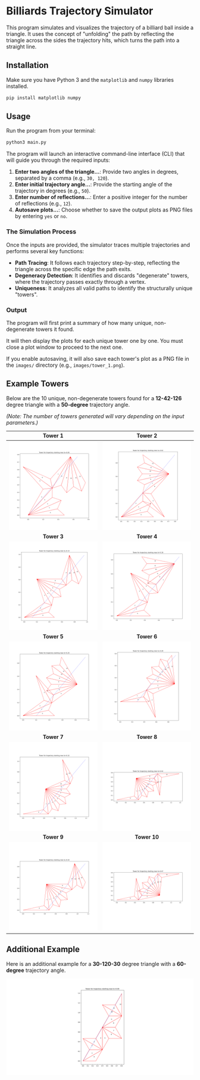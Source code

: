 # Billiards Trajectory Simulator

This program simulates and visualizes the trajectory of a billiard ball inside a triangle. It uses the concept of "unfolding" the path by reflecting the triangle across the sides the trajectory hits, which turns the path into a straight line.

## Installation

Make sure you have Python 3 and the `matplotlib` and `numpy` libraries installed.

```bash
pip install matplotlib numpy
```

## Usage

Run the program from your terminal:

```bash
python3 main.py
```

The program will launch an interactive command-line interface (CLI) that will guide you through the required inputs:

1.  **Enter two angles of the triangle...**: Provide two angles in degrees, separated by a comma (e.g., `30, 120`).
2.  **Enter initial trajectory angle...**: Provide the starting angle of the trajectory in degrees (e.g., `50`).
3.  **Enter number of reflections...**: Enter a positive integer for the number of reflections (e.g., `12`).
4.  **Autosave plots...**: Choose whether to save the output plots as PNG files by entering `yes` or `no`.

### The Simulation Process

Once the inputs are provided, the simulator traces multiple trajectories and performs several key functions:

- **Path Tracing**: It follows each trajectory step-by-step, reflecting the triangle across the specific edge the path exits.
- **Degeneracy Detection**: It identifies and discards "degenerate" towers, where the trajectory passes exactly through a vertex.
- **Uniqueness**: It analyzes all valid paths to identify the structurally unique "towers".

### Output

The program will first print a summary of how many unique, non-degenerate towers it found.

It will then display the plots for each unique tower one by one. You must close a plot window to proceed to the next one.

If you enable autosaving, it will also save each tower's plot as a PNG file in the `images/` directory (e.g., `images/tower_1.png`).

## Example Towers

Below are the 10 unique, non-degenerate towers found for a **12-42-126** degree triangle with a **50-degree** trajectory angle.

*(Note: The number of towers generated will vary depending on the input parameters.)*

| Tower 1 | Tower 2 |
| :---: | :---: |
| ![Tower 1](images/tower_1.png) | ![Tower 2](images/tower_2.png) |
| **Tower 3** | **Tower 4** |
| ![Tower 3](images/tower_3.png) | ![Tower 4](images/tower_4.png) |
| **Tower 5** | **Tower 6** |
| ![Tower 5](images/tower_5.png) | ![Tower 6](images/tower_6.png) |
| **Tower 7** | **Tower 8** |
| ![Tower 7](images/tower_7.png) | ![Tower 8](images/tower_8.png) |
| **Tower 9** | **Tower 10** |
| ![Tower 9](images/tower_9.png) | ![Tower 10](images/tower_10.png) |

## Additional Example

Here is an additional example for a **30-120-30** degree triangle with a **60-degree** trajectory angle.

![Example Output](images/example.png)
